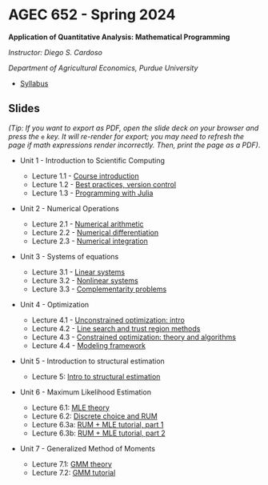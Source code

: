 # AGEC 652 - Spring 2024

****Application of Quantitative Analysis: Mathematical Programming****

_Instructor: Diego S. Cardoso_

_Department of Agricultural Economics, Purdue University_

- [Syllabus](syllabus/syllabus.md)


## Slides

_(Tip: If you want to export as PDF, open the slide deck on your browser and press the_ `e` _key. It will re-render for export; you may need to refresh the page if math expressions render incorrectly. Then, print the page as a PDF)_.

- Unit 1 - Introduction to Scientific Computing
  - Lecture 1.1 - [Course introduction](https://rawcdn.githack.com/PurdueAGEC652/AGEC652_2024/76754705a772d44a46a3eecb4ef9418c4ef911f0/slides/lecture_1_1/1_1_course_intro.html)
  - Lecture 1.2 - [Best practices, version control](https://raw.githack.com/PurdueAGEC652/AGEC652_2024/main/slides/lecture_1_2/1_2_reproducibilidy_version_control.html)
  - Lecture 1.3 - [Programming with Julia](https://raw.githack.com/PurdueAGEC652/AGEC652_2024/main/slides/lecture_1_3/1_3_programming_intro.html)

- Unit 2 - Numerical Operations
  - Lecture 2.1 - [Numerical arithmetic](https://raw.githack.com/PurdueAGEC652/AGEC652_2024/main/slides/lecture_2_1/2_1_numerical_arithmetic.html)
  - Lecture 2.2 - [Numerical differentiation](https://raw.githack.com/PurdueAGEC652/AGEC652_2024/main/slides/lecture_2_2/2_2_numerical_differentiation.html)
  - Lecture 2.3 - [Numerical integration](https://raw.githack.com/PurdueAGEC652/AGEC652_2024/main/slides/lecture_2_3/2_3_numerical_integration.html)

- Unit 3 - Systems of equations
  - Lecture 3.1 - [Linear systems](https://raw.githack.com/PurdueAGEC652/AGEC652_2024/main/slides/lecture_3_1/3_1_linear_equations.html)
  - Lecture 3.2 - [Nonlinear systems](https://raw.githack.com/PurdueAGEC652/AGEC652_2024/main/slides/lecture_3_2/3_2_nonlinear_systems.html)
  - Lecture 3.3 - [Complementarity problems](https://raw.githack.com/PurdueAGEC652/AGEC652_2024/main/slides/lecture_3_3/3_3_complementarity.html)
 
- Unit 4 - Optimization
  - Lecture 4.1 - [Unconstrained optimization: intro](https://raw.githack.com/PurdueAGEC652/AGEC652_2024/main/slides/lecture_4_1/4_1_unconstrained_optimization.html)
  - Lecture 4.2 - [Line search and trust region methods](https://raw.githack.com/PurdueAGEC652/AGEC652_2024/main/slides/lecture_4_2/4_2_unconstrained_optimization_derivative_methods.html)
  - Lecture 4.3 - [Constrained optimization: theory and algorithms](https://raw.githack.com/PurdueAGEC652/AGEC652_2024/main/slides/lecture_4_3/4_3_constrained_optimization_algorithms.html)
  - Lecture 4.4 - [Modeling framework](https://raw.githack.com/PurdueAGEC652/AGEC652_2024/main/slides/lecture_4_4/4_4_constrained_optimization_jump.html)
 
- Unit 5 - Introduction to structural estimation
  - Lecture 5: [Intro to structural estimation](https://raw.githack.com/PurdueAGEC652/AGEC652_2024/main/slides/lecture_5/5_Intro_Structural_estimation.html)

- Unit 6 - Maximum Likelihood Estimation
  - Lecture 6.1: [MLE theory](https://raw.githack.com/PurdueAGEC652/AGEC652_2024/main/slides/lecture_6_2/6_2_MLE_discrete_choice.html)
  - Lecture 6.2: [Discrete choice and RUM](https://raw.githack.com/PurdueAGEC652/AGEC652_2024/main/slides/lecture_6_2/6_2_MLE_discrete_choice.html)
  - Lecture 6.3a: [RUM + MLE tutorial, part 1](https://raw.githack.com/PurdueAGEC652/AGEC652_2024/main/slides/lecture_6_3/6_3a_MLE_discrete_choice_tutorial.html)
  - Lecture 6.3b: [RUM + MLE tutorial, part 2](https://raw.githack.com/PurdueAGEC652/AGEC652_2024/main/slides/lecture_6_3/6_3b_MLE_discrete_choice_tutorial.html)

- Unit 7 - Generalized Method of Moments
  - Lecture 7.1: [GMM theory](https://raw.githack.com/PurdueAGEC652/AGEC652_2024/main/slides/lecture_7_1/7_1_GMM_review.html)
  - Lecture 7.2: [GMM tutorial](https://raw.githack.com/PurdueAGEC652/AGEC652_2024/main/slides/lecture_7_2/7_2_GMM_tutorial.html) 